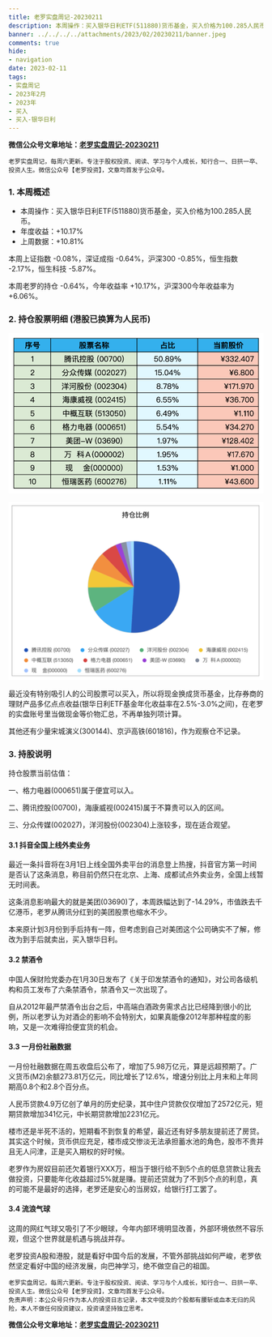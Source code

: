 ```yaml
---
title: 老罗实盘周记-20230211
description: 本周操作：买入银华日利ETF(511880)货币基金，买入价格为100.285人民币。年度收益：+10.17%，上周数据：+10.81%。本周上证指数 -0.08%，深证成指 -0.64%，沪深300 -0.85%，恒生指数 -2.17%，恒生科技 -5.87%。本周老罗的持仓 -0.64%，今年收益率 +10.17%，沪深300今年收益率为 +6.06%。最近没有特别吸引人的公司股票可以买入，所以将现金换成货币基金，比存券商的理财产品多亿点点收益(银华日利ETF基金年化收益率在2.5%-3.0%之间)，在老罗的实盘账号里当做现金等价物汇总，不再单独列项计算。其他还有少量宋城演义(300144)、京沪高铁(601816)，作为观察仓不记录。
banner: ../../../../attachments/2023/02/20230211/banner.jpeg
comments: true
hide:
- navigation
date: 2023-02-11
tags:
- 实盘周记
- 2023年2月
- 2023年
- 买入
- 买入-银华日利
---
```


__微信公众号文章地址：[老罗实盘周记-20230211](https://mp.weixin.qq.com/s/DqMujzGfceFoYDWk9C4_8w)__

```
老罗实盘周记，每周六更新。专注于股权投资、阅读、学习与个人成长，知行合一、日拱一卒、投资人生。微信公众号【老罗投资】，文章均首发于公众号。
```

### 1. 本周概述

+ 本周操作：买入银华日利ETF(511880)货币基金，买入价格为100.285人民币。
+ 年度收益：<span class="red">+10.17%</span>
+ 上周数据：<span class="red">+10.81%</span>

本周上证指数 -0.08%，深证成指 -0.64%，沪深300 -0.85%，恒生指数 -2.17%，恒生科技 -5.87%。

本周老罗的持仓 <span class="green">-0.64%</span>，今年收益率 <span class="red">+10.17%</span>，沪深300今年收益率为 <span class="red">+6.06%</span>。

### 2. 持仓股票明细 (港股已换算为人民币)

![持仓股票明细](../../../attachments/2023/02/20230211/1.png)

![持仓比例](../../../attachments/2023/02/20230211/2.png)

最近没有特别吸引人的公司股票可以买入，所以将现金换成货币基金，比存券商的理财产品多亿点点收益(银华日利ETF基金年化收益率在2.5%-3.0%之间)，在老罗的实盘账号里当做现金等价物汇总，不再单独列项计算。

其他还有少量宋城演义(300144)、京沪高铁(601816)，作为观察仓不记录。

### 3. 持股说明

持仓股票当前估值：

一、格力电器(000651)属于便宜可以入。

二、腾讯控股(00700)，海康威视(002415)属于不算贵可以入的区间。

三、分众传媒(002027)，洋河股份(002304)上涨较多，现在适合观望。

#### 3.1 抖音全国上线外卖业务

最近一条抖音将在3月1日上线全国外卖平台的消息登上热搜，抖音官方第一时间是否认了这条消息，称目前仍然只在北京、上海、成都试点外卖业务，全国上线暂无时间表。

这条消息影响最大的就是美团(03690)了，本周跌幅达到了-14.29%，市值跌去千亿港币，老罗从腾讯分红到的美团股票也缩水不少。

本来原计划3月份到手后持有一阵，但考虑到自己对美团这个公司确实不了解，修改为到手后就卖出，买入银华日利。

#### 3.2 禁酒令

中国人保财险党委办在1月30日发布了《关于印发禁酒令的通知》，对公司各级机构和员工发布了六条禁酒令，禁酒令又一次出现了。

自从2012年最严禁酒令出台之后，中高端白酒政务需求占比已经降到很小的比例，所以老罗认为对酒企的影响不会特别大，如果真能像2012年那种程度的影响，又是一次难得捡便宜货的机会。

#### 3.3 一月份社融数据

一月份社融数据在周五收盘后公布了，增加了5.98万亿元，算是远超预期了。广义货币(M2)余额273.81万亿元，同比增长了12.6%，增速分别比上月末和上年同期高0.8个和2.8个百分点。

人民币贷款4.9万亿创了单月的历史纪录，其中住户贷款仅仅增加了2572亿元，短期贷款增加341亿元，中长期贷款增加2231亿元。

楼市还是半死不活的，短期看不到恢复的希望，最近还有好多朋友提前还了房贷。其实这个时候，货币供应充足，楼市成交惨淡无法承担蓄水池的角色，股市不贵并且无人问津，正是买入期权的好时候。

老罗作为房奴目前还欠着银行XXX万，相当于银行给不到5个点的低息贷款让我去做投资，只要能年化收益超过5%就是赚。提前还贷就为了不到5个点的利息，真的可能不是最好的选择，老罗还是安心的当房奴，给银行打工罢了。

#### 3.4 流浪气球

这周的网红气球又吸引了不少眼球，今年内部环境明显改善，外部环境依然不容乐观，但这个世界就是机遇与挑战并存。

老罗投资A股和港股，就是看好中国今后的发展，不管外部挑战如何严峻，老罗依然坚定看好中国的经济发展，向巴神学习，绝不做空自己的祖国。

```
老罗实盘周记，每周六更新。专注于股权投资、阅读、学习与个人成长，知行合一、日拱一卒、投资人生。微信公众号【老罗投资】，文章均首发于公众号。
免责声明：本公众号只作为本人的投资日志记录，本文中提及的个股都有腰斩或血本无归的风险，本人不做任何投资建议，投资请坚持独立思考。
```

__微信公众号文章地址：[老罗实盘周记-20230211](https://mp.weixin.qq.com/s/DqMujzGfceFoYDWk9C4_8w)__